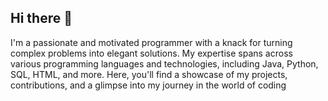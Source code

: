 ## Hi there 👋
I'm a passionate and motivated programmer with a knack for turning complex problems into elegant solutions. My expertise spans across various programming languages and technologies, including Java, Python, SQL, HTML, and more. Here, you'll find a showcase of my projects, contributions, and a glimpse into my journey in the world of coding


